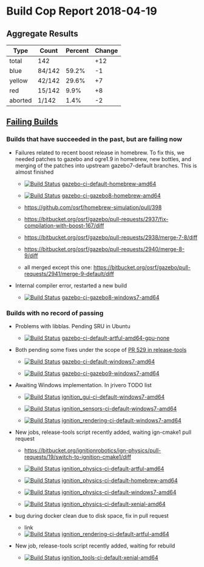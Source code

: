 # Build Cop Report 2018-04-19

## Aggregate Results

| Type | Count | Percent | Change |
|--|--|--|--|
| total | 142 | | +12 |
| blue | 84/142 | 59.2% | -1 |
| yellow | 42/142 | 29.6% | +7 |
| red | 15/142 | 9.9% | +8 |
| aborted | 1/142 | 1.4% | -2 |

## [Failing Builds](https://build.osrfoundation.org/view/main/view/BuildCopFail/)

### Builds that have succeeded in the past, but are failing now

* Failures related to recent boost release in homebrew. To fix this, we needed patches to gazebo and ogre1.9 in homebrew, new bottles, and merging of the patches into upstream gazebo7-default branches. This is almost finished

    * [![Build Status](https://build.osrfoundation.org/job/gazebo-ci-default-homebrew-amd64//badge/icon)](https://build.osrfoundation.org/job/gazebo-ci-default-homebrew-amd64/) [gazebo-ci-default-homebrew-amd64](https://build.osrfoundation.org/job/gazebo-ci-default-homebrew-amd64/)

    * [![Build Status](https://build.osrfoundation.org/job/gazebo-ci-gazebo8-homebrew-amd64//badge/icon)](https://build.osrfoundation.org/job/gazebo-ci-gazebo8-homebrew-amd64/) [gazebo-ci-gazebo8-homebrew-amd64](https://build.osrfoundation.org/job/gazebo-ci-gazebo8-homebrew-amd64/)
 
    * https://github.com/osrf/homebrew-simulation/pull/398
    * https://bitbucket.org/osrf/gazebo/pull-requests/2937/fix-compilation-with-boost-167/diff
    * https://bitbucket.org/osrf/gazebo/pull-requests/2938/merge-7-8/diff
    * https://bitbucket.org/osrf/gazebo/pull-requests/2940/merge-8-9/diff
    * all merged except this one: https://bitbucket.org/osrf/gazebo/pull-requests/2941/merge-9-default/diff

* Internal compiler error, restarted a new build

    * [![Build Status](https://build.osrfoundation.org/buildStatus/icon?job=gazebo-ci-gazebo8-windows7-amd64&build=156)](https://build.osrfoundation.org/job/gazebo-ci-gazebo8-windows7-amd64/156/) [gazebo-ci-gazebo8-windows7-amd64](https://build.osrfoundation.org/job/gazebo-ci-gazebo8-windows7-amd64/)



### Builds with no record of passing

* Problems with libblas. Pending SRU in Ubuntu

    * [![Build Status](https://build.osrfoundation.org/job/gazebo-ci-default-artful-amd64-gpu-none//badge/icon)](https://build.osrfoundation.org/job/gazebo-ci-default-artful-amd64-gpu-none/) [gazebo-ci-default-artful-amd64-gpu-none](https://build.osrfoundation.org/job/gazebo-ci-default-artful-amd64-gpu-none/)

* Both pending some fixes under the scope of [PR 529 in release-tools](https://bitbucket.org/osrf/release-tools/pull-requests/529/fix-windows-gazebo-build/diff)

    * [![Build Status](https://build.osrfoundation.org/job/gazebo-ci-default-windows7-amd64//badge/icon)](https://build.osrfoundation.org/job/gazebo-ci-default-windows7-amd64/) [gazebo-ci-default-windows7-amd64](https://build.osrfoundation.org/job/gazebo-ci-default-windows7-amd64/)

    * [![Build Status](https://build.osrfoundation.org/job/gazebo-ci-gazebo9-windows7-amd64//badge/icon)](https://build.osrfoundation.org/job/gazebo-ci-gazebo9-windows7-amd64/) [gazebo-ci-gazebo9-windows7-amd64](https://build.osrfoundation.org/job/gazebo-ci-gazebo9-windows7-amd64/)

* Awaiting Windows implementation. In jrivero TODO list

    * [![Build Status](https://build.osrfoundation.org/job/ignition_gui-ci-default-windows7-amd64//badge/icon)](https://build.osrfoundation.org/job/ignition_gui-ci-default-windows7-amd64/) [ignition_gui-ci-default-windows7-amd64](https://build.osrfoundation.org/job/ignition_gui-ci-default-windows7-amd64/)

    * [![Build Status](https://build.osrfoundation.org/job/ignition_sensors-ci-default-windows7-amd64//badge/icon)](https://build.osrfoundation.org/job/ignition_sensors-ci-default-windows7-amd64/) [ignition_sensors-ci-default-windows7-amd64](https://build.osrfoundation.org/job/ignition_sensors-ci-default-windows7-amd64/)

    * [![Build Status](https://build.osrfoundation.org/job/ignition_rendering-ci-default-windows7-amd64//badge/icon)](https://build.osrfoundation.org/job/ignition_rendering-ci-default-windows7-amd64/) [ignition_rendering-ci-default-windows7-amd64](https://build.osrfoundation.org/job/ignition_rendering-ci-default-windows7-amd64/)

* New jobs, release-tools script recently added, waiting ign-cmake1 pull request

    * https://bitbucket.org/ignitionrobotics/ign-physics/pull-requests/19/switch-to-ignition-cmake1/diff

    * [![Build Status](https://build.osrfoundation.org/job/ignition_physics-ci-default-artful-amd64//badge/icon)](https://build.osrfoundation.org/job/ignition_physics-ci-default-artful-amd64/) [ignition_physics-ci-default-artful-amd64](https://build.osrfoundation.org/job/ignition_physics-ci-default-artful-amd64/)

    * [![Build Status](https://build.osrfoundation.org/job/ignition_physics-ci-default-homebrew-amd64//badge/icon)](https://build.osrfoundation.org/job/ignition_physics-ci-default-homebrew-amd64/) [ignition_physics-ci-default-homebrew-amd64](https://build.osrfoundation.org/job/ignition_physics-ci-default-homebrew-amd64/)

    * [![Build Status](https://build.osrfoundation.org/job/ignition_physics-ci-default-windows7-amd64//badge/icon)](https://build.osrfoundation.org/job/ignition_physics-ci-default-windows7-amd64/) [ignition_physics-ci-default-windows7-amd64](https://build.osrfoundation.org/job/ignition_physics-ci-default-windows7-amd64/)

    * [![Build Status](https://build.osrfoundation.org/job/ignition_physics-ci-default-xenial-amd64//badge/icon)](https://build.osrfoundation.org/job/ignition_physics-ci-default-xenial-amd64/) [ignition_physics-ci-default-xenial-amd64](https://build.osrfoundation.org/job/ignition_physics-ci-default-xenial-amd64/)

* bug during docker clean due to disk space, fix in pull request

    * link
    * [![Build Status](https://build.osrfoundation.org/job/ignition_rendering-ci-default-artful-amd64//badge/icon)](https://build.osrfoundation.org/job/ignition_rendering-ci-default-artful-amd64/) [ignition_rendering-ci-default-artful-amd64](https://build.osrfoundation.org/job/ignition_rendering-ci-default-artful-amd64/)

* New job, release-tools script recently added, waiting for rebuild

    * [![Build Status](https://build.osrfoundation.org/buildStatus/icon?job=ignition_tools-ci-default-xenial-amd64&build=2)](https://build.osrfoundation.org/job/ignition_tools-ci-default-xenial-amd64/2/) [ignition_tools-ci-default-xenial-amd64](https://build.osrfoundation.org/job/ignition_tools-ci-default-xenial-amd64/)